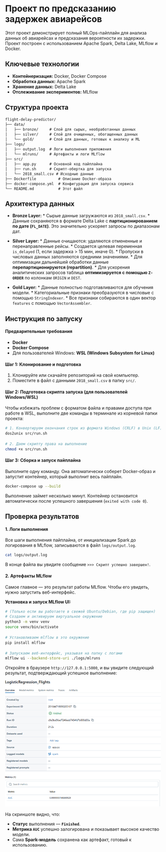 # Проект по предсказанию задержек авиарейсов

Этот проект демонстрирует полный MLOps-пайплайн для анализа данных об авиарейсах и предсказания вероятности их задержки. Проект построен с использованием Apache Spark, Delta Lake, MLflow и Docker.

## Ключевые технологии
*   **Контейнеризация:** Docker, Docker Compose
*   **Обработка данных:** Apache Spark
*   **Хранение данных:** Delta Lake 
*   **Отслеживание экспериментов:** MLflow

## Структура проекта
```
flight-delay-predictor/
├── data/
│   ├── bronze/     # Слой для сырых, необработанных данных
│   ├── silver/     # Слой для очищенных, обогащенных данных
│   └── gold/       # Слой для данных, готовых к анализу и ML
├── logs/
│   ├── output.log  # Логи выполнения приложения
│   └── mlruns/     # Артефакты и логи MLflow
├── src/
│   ├── app.py      # Основной код пайплайна
│   ├── run.sh      # Скрипт-обертка для запуска
│   └── 2018_small.csv # Исходные данные
├── Dockerfile          # Описание Docker-образа
├── docker-compose.yml  # Конфигурация для запуска сервиса
└── README.md           # Этот файл
```

## Архитектура данных 

*    **Bronze Layer:**
    *   Сырые данные загружаются из `2018_small.csv`.
    *   Данные сохраняются в формате Delta Lake с **партиционированием по дате (`FL_DATE`)**. Это значительно ускоряет запросы по диапазонам дат.

*    **Silver Layer:**
    *   Данные очищаются: удаляются отмененные и перенаправленные рейсы.
    *   Создается целевая переменная `is_delayed` (1, если задержка > 15 мин, иначе 0).
    *   Пропуски в числовых данных заполняются средними значениями.
    *   Для оптимизации дальнейшей обработки данные **перепартиционируются (repartition)**.
    *   Для ускорения аналитических запросов таблица **оптимизируется с помощью `Z-ORDER`** по колонкам `ORIGIN` и `DEST`.

*    **Gold Layer:**
    *   Данные полностью подготавливаются для обучения модели.
    *   Категориальные признаки преобразуются в числовые с помощью `StringIndexer`.
    *   Все признаки собираются в один вектор `features` с помощью `VectorAssembler`.

## Инструкция по запуску

#### Предварительные требования
*   **Docker**
*   **Docker Compose**
*   Для пользователей Windows: **WSL (Windows Subsystem for Linux)**

#### Шаг 1: Клонирование и подготовка
1.  Клонируйте или скачайте репозиторий на свой компьютер.
2.  Поместите в файл с данными `2018_small.csv` в папку `src/`.

#### Шаг 2: Подготовка скрипта запуска (для пользователей Windows/WSL)
Чтобы избежать проблем с форматом файла и правами доступа при работе в WSL, выполните две команды в терминале из корневой папки проекта:
```bash
# 1. Конвертируем окончания строк из формата Windows (CRLF) в Unix (LF)
dos2unix src/run.sh

# 2. Даем скрипту права на выполнение
chmod +x src/run.sh
```

#### Шаг 3: Сборка и запуск пайплайна
Выполните одну команду. Она автоматически соберет Docker-образ и запустит контейнер, который выполнит весь пайплайн.
```bash
docker-compose up --build
```
Выполнение займет несколько минут. Контейнер остановится автоматически после успешного завершения (`exited with code 0`).

## Проверка результатов

#### 1. Логи выполнения
Все шаги выполнения пайплайна, от инициализации Spark до логирования в MLflow, записываются в файл `logs/output.log`.
```bash
cat logs/output.log
```
В конце файла вы увидите сообщение `>>> Скрипт успешно завершен!`.

#### 2. Артефакты MLflow
Самое главное — это результат работы MLflow. Чтобы его увидеть, нужно запустить веб-интерфейс.

**Установка и запуск MLflow UI:**
```bash
# (Только если вы работаете в свежей Ubuntu/Debian, где pip защищен)
# Создаем и активируем виртуальное окружение
python3 -m venv venv
source venv/bin/activate

# Устанавливаем mlflow в это окружение
pip install mlflow

# Запускаем веб-интерфейс, указывая на папку с логами
mlflow ui --backend-store-uri ./logs/mlruns
```

Откройте в браузере `http://127.0.0.1:5000`, и вы увидите следующий результат, подтверждающий успешное выполнение:

![Результат выполнения в MLflow UI](./mlflow_results.png)

На скриншоте видно, что:
- **Статус** выполнения — **`Finished`**.
- **Метрика `AUC`** успешно залогирована и показывает высокое качество модели.
- Сама **Spark-модель** сохранена как артефакт, готовый к использованию.
